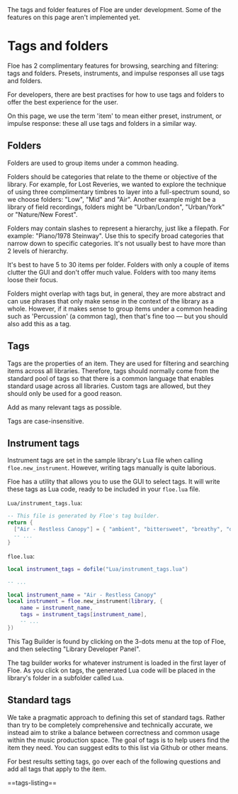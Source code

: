<!--
SPDX-FileCopyrightText: 2025 Sam Windell
SPDX-License-Identifier: GPL-3.0-or-later
-->

<div class="warning">
The tags and folder features of Floe are under development. Some of the features on this page aren't implemented yet.
</div>

# Tags and folders

Floe has 2 complimentary features for browsing, searching and filtering: tags and folders. Presets, instruments, and impulse responses all use tags and folders.

For developers, there are best practises for how to use tags and folders to offer the best experience for the user.

On this page, we use the term 'item' to mean either preset, instrument, or impulse response: these all use tags and folders in a similar way.

## Folders
Folders are used to group items under a common heading.

Folders should be categories that relate to the theme or objective of the library. For example, for Lost Reveries, we wanted to explore the technique of using three complimentary timbres to layer into a full-spectrum sound, so we choose folders: "Low", "Mid" and "Air". Another example might be a library of field recordings, folders might be "Urban/London", "Urban/York" or "Nature/New Forest".

Folders may contain slashes to represent a hierarchy, just like a filepath. For example: "Piano/1978 Steinway". Use this to specify broad categories that narrow down to specific categories. It's not usually best to have more than 2 levels of hierarchy.

It's best to have 5 to 30 items per folder. Folders with only a couple of items clutter the GUI and don't offer much value. Folders with too many items loose their focus.

Folders might overlap with tags but, in general, they are more abstract and can use phrases that only make sense in the context of the library as a whole. However, if it makes sense to group items under a common heading such as 'Percussion' (a common tag), then that's fine too — but you should also add this as a tag.  

## Tags
Tags are the properties of an item. They are used for filtering and searching items across all libraries. Therefore, tags should normally come from the standard pool of tags so that there is a common language that enables standard usage across all libraries. Custom tags are allowed, but they should only be used for a good reason.

Add as many relevant tags as possible.

Tags are case-insensitive.

## Instrument tags
Instrument tags are set in the sample library's Lua file when calling `floe.new_instrument`. However, writing tags manually is quite laborious.

Floe has a utility that allows you to use the GUI to select tags. It will write these tags as Lua code, ready to be included in your `floe.lua` file.

`Lua/instrument_tags.lua`:
```lua
-- This file is generated by Floe's tag builder.
return {
  ["Air - Restless Canopy"] = { "ambient", "bittersweet", "breathy", "dreamy", "ethereal", "nostalgic", "resonant", "smooth", "synthesized", "texture", },
  -- ...
}
```

`floe.lua`:
```lua
local instrument_tags = dofile("Lua/instrument_tags.lua")

-- ...

local instrument_name = "Air - Restless Canopy"
local instrument = floe.new_instrument(library, {
    name = instrument_name,
    tags = instrument_tags[instrument_name],
    -- ...
})

```

This Tag Builder is found by clicking on the 3-dots menu at the top of Floe, and then selecting "Library Developer Panel".

The tag builder works for whatever instrument is loaded in the first layer of Floe. As you click on tags, the generated Lua code will be placed in the library's folder in a subfolder called `Lua`.

## Standard tags
We take a pragmatic approach to defining this set of standard tags. Rather than try to be completely comprehensive and technically accurate, we instead aim to strike a balance between correctness and common usage within the music production space. The goal of tags is to help users find the item they need. You can suggest edits to this list via Github or other means.

For best results setting tags, go over each of the following questions and add all tags that apply to the item.

==tags-listing==
